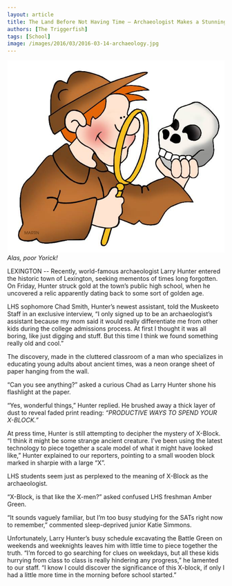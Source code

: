 ```yaml
---
layout: article
title: The Land Before Not Having Time – Archaeologist Makes a Stunning Discovery at LHS
authors: [The Triggerfish]
tags: [School]
image: /images/2016/03/2016-03-14-archaeology.jpg
---
```


![Alas, poor Yorick!](/images/2016/03/2016-03-14-archaeology.jpg)
*Alas, poor Yorick!*

LEXINGTON -- Recently, world-famous archaeologist Larry Hunter entered the historic town of Lexington, seeking mementos of times long forgotten. On Friday, Hunter struck gold at the town’s public high school, when he uncovered a relic apparently dating back to some sort of golden age.

LHS sophomore Chad Smith, Hunter’s newest assistant, told the Muskeeto Staff in an exclusive interview, “I only signed up to be an archaeologist’s assistant because my mom said it would really differentiate me from other kids during the college admissions process. At first I thought it was all boring, like just digging and stuff. But this time I think we found something really old and cool.”

The discovery, made in the cluttered classroom of a man who specializes in educating young adults about ancient times, was a neon orange sheet of paper hanging from the wall.

“Can you see anything?” asked a curious Chad as Larry Hunter shone his flashlight at the paper.

“Yes, wonderful things,” Hunter replied. He brushed away a thick layer of dust to reveal faded print reading: *“PRODUCTIVE WAYS TO SPEND YOUR X-BLOCK.”*

At press time, Hunter is still attempting to decipher the mystery of X-Block. “I think it might be some strange ancient creature. I’ve been using the latest technology to piece together a scale model of what it might have looked like,” Hunter explained to our reporters, pointing to a small wooden block marked in sharpie with a large “X”.

LHS students seem just as perplexed to the meaning of X-Block as the archaeologist.

“X-Block, is that like the X-men?” asked confused LHS freshman Amber Green.

“It sounds vaguely familiar, but I’m too busy studying for the SATs right now to remember,” commented sleep-deprived junior Katie Simmons.

Unfortunately, Larry Hunter’s busy schedule excavating the Battle Green on weekends and weeknights leaves him with little time to piece together the truth. “I’m forced to go searching for clues on weekdays, but all these kids hurrying from class to class is really hindering any progress,” he lamented to our staff. “I know I could discover the significance of this X-block, if only I had a little more time in the morning before school started.”

